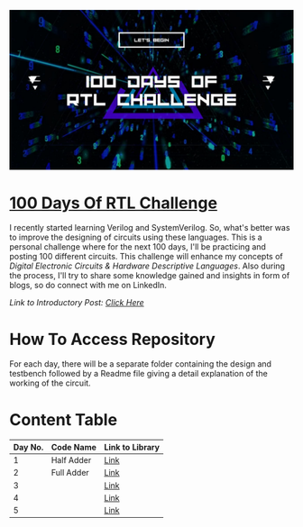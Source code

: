 [<img src="100 Days of.jpg" alt="Banner" style="height: fill;width: fill"/>](https://github.com/Dhruv0Upadhyay/100_Days_of_RTL)

# [100 Days Of RTL Challenge](https://github.com/Dhruv0Upadhyay/100_Days_of_RTL)
I recently started learning Verilog and SystemVerilog. So, what's better was to improve the designing of circuits using these languages. This is a personal challenge where for the next 100 days, I'll be practicing and posting 100 different circuits. This challenge will enhance my concepts of _Digital Electronic Circuits & Hardware Descriptive Languages_.
Also during the process, I'll try to share some knowledge gained and insights in form of blogs, so do connect with me on LinkedIn.

*Link to Introductory Post:* _[Click Here](https://www.linkedin.com/posts/dhruv-upadhyay-_100daysofrtl-day1-rtldesign-activity-7055428686447001600-78Ck?utm_source=share&utm_medium=member_desktop)_

# How To Access Repository
For each day, there will be a separate folder containing the design and testbench followed by a Readme file giving a detail explanation of the working of the circuit.

# Content Table
|Day No.|Code Name|Link to Library|
|----|-----|-------| 
|1|Half Adder|[Link](/Day1)| 
|2|Full Adder|[Link](/Day2)| 
|3||[Link](/Day3)| 
|4||[Link](/Day4)| 
|5||[Link](/Day5)| 
